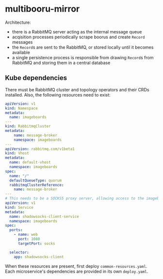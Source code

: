 # multibooru-mirror

Architecture:

- there is a RabbitMQ server acting as the internal message queue
- acqisition processes periodically scrape boorus and create `Record` messages
- the `Record`s are sent to the RabbitMQ, or stored locally until it becomes available
- a single persistence process is responsible from drawing `Record`s from RabbitMQ and storing them in a central database

## Kube dependencies

There must be RabbitMQ cluster and topology operators and their CRDs installed.
Also, the following resources need to exist:

```yaml
apiVersion: v1
kind: Namespace
metadata:
  name: imageboards
---
kind: RabbitmqCluster
metadata:
    name: message-broker
    namespace: imageboards
---
apiVersion: rabbitmq.com/v1beta1
kind: Vhost
metadata:
  name: default-vhost
  namespace: imageboards
spec:
  name: "/"
  defaultQueueType: quorum
  rabbitmqClusterReference:
    name: message-broker
---
# This needs to be a SOCKS5 proxy server, allowing access to the imageboards.
apiVersion: v1
kind: Service
metadata:
  name: shadowsocks-client-service
  namespace: imageboards
spec:
  ports:
    - name: web
      port: 1080
      targetPort: socks

  selector:
    app: shadowsocks-client
```

When these resources are present, first deploy `common-resources.yaml`.
Each microservice's dependencies are provided in its own `deploy.yaml`.